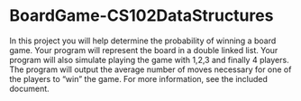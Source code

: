 # BoardGame-CS102DataStructures
In this project you will help determine the probability of winning a board game. Your program will represent the board in a double linked list. Your program will also simulate playing the game with 1,2,3 and finally 4 players.  The program will output the average number of moves necessary for one of the players to “win” the game.
For more information, see the included document.
